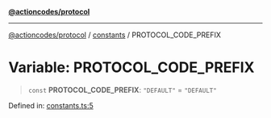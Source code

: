 [**@actioncodes/protocol**](../../README.md)

***

[@actioncodes/protocol](../../modules.md) / [constants](../README.md) / PROTOCOL\_CODE\_PREFIX

# Variable: PROTOCOL\_CODE\_PREFIX

> `const` **PROTOCOL\_CODE\_PREFIX**: `"DEFAULT"` = `"DEFAULT"`

Defined in: [constants.ts:5](https://github.com/otaprotocol/actioncodes/blob/007a9e0d8a0303f8bd7d2ee1ee5ee3e0ff8d987c/src/constants.ts#L5)
